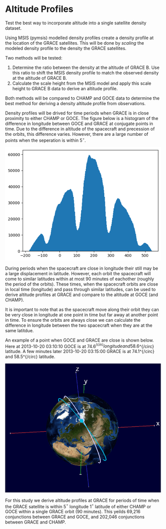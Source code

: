 # Altitude Profiles

Test the best way to incorporate altitude into a single satellite density dataset. 

Using MSIS (pymsis) modelled density profiles create a density profile at the location of the GRACE satellites. This will be done by _scaling_ the modeled density profile to the density the GRACE satellites.

Two methods will be tested: 

1. Determine the ratio between the density at the altitude of GRACE B. Use this ratio to shift the MSIS density profile to match the observed density at the altitude of GRACE B. 
1. Calculate the scale height from the MSIS model and apply this scale height to GRACE B data to derive an altitude profile. 

Both methods will be compared to CHAMP and GOCE data to determine the best method for deriving a density altitude profile from observations.

Density profiles will be drived for time periods when GRACE is in close proximity to either CHAMP or GOCE. The figure below is a histogram of the difference in longitude between GOCE and GRACE at conjugate points in time. Due to the difference in altitude of the spacecraft and precession of the orbits, this difference varies. However, there are a large number of points when the seperation is within 5$^{\circ}$.

![GOCE/GRACE delta longitude](GOCE_hist.png)

During periods when the spacecraft are close in longitude their still may be a large displacement in latitude. However, each orbit the spacecraft will come to similar latitudes within at most 90 minutes of eachother (roughly the period of the orbits). These times, when the spacecraft orbits are close in local time (longitude) and pass through similar latitudes, can be used to derive altitude profiles at GRACE and compare to the altitude at GOCE (and CHAMP).

It is important to note that as the spacecraft move along their orbit they can be very close in longitude at one point in time but far away at another point in time. To ensure the orbits are always close we can calculate the difference in longitude between the two spacecraft when they are at the same latitdue. 

An example of a point when GOCE and GRACE are close is shown below. Here at 2013-10-20 03:10:10 GOCE is at 74.6$^{/circ} longitude and 58.6$^{/circ} latitude. A few minutes later 2013-10-20 03:15:00 GRACE is at 74.1^{/circ} and 58.5^{/circ} latitude. 

![GOCE (purple), GRACE (teal) @ 03:17](GOCE_GRACE_ex.png)

For this study we derive altitude profiles at GRACE for periods of time when the GRACE satellite is within 5$^{\circ}$ longitude 1$^{\circ}$ latitude of either CHAMP or GOCE within a single GRACE orbit (90 minutes). This yeilds 69,216 conjunctions between GRACE and GOCE, and 202,046 conjunctions between GRACE and CHAMP.  

